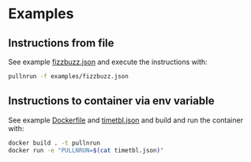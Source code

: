 # Examples

## Instructions from file

See example [fizzbuzz.json](./fizzbuzz.json) and execute the instructions with:

```bash
pullnrun -f examples/fizzbuzz.json
```

## Instructions to container via env variable

See example [Dockerfile](./Dockerfile) and [timetbl.json](./timetbl.json) and build and run the container with:

```bash
docker build . -t pullnrun
docker run -e "PULLNRUN=$(cat timetbl.json)"
```
